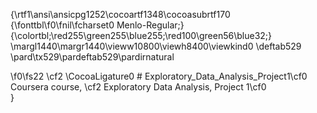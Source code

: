 {\rtf1\ansi\ansicpg1252\cocoartf1348\cocoasubrtf170
{\fonttbl\f0\fnil\fcharset0 Menlo-Regular;}
{\colortbl;\red255\green255\blue255;\red100\green56\blue32;}
\margl1440\margr1440\vieww10800\viewh8400\viewkind0
\deftab529
\pard\tx529\pardeftab529\pardirnatural

\f0\fs22 \cf2 \CocoaLigature0 # Exploratory_Data_Analysis_Project1\cf0 \
Coursera course, \cf2 Exploratory Data Analysis, Project 1\cf0 \
}